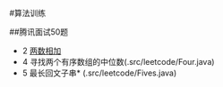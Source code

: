 #算法训练

##腾讯面试50题
  * 2 [两数相加](/src/leetcode/QuestionTwo.java)
  * 4 寻找两个有序数组的中位数(.src/leetcode/Four.java)
  * 5 最长回文子串* (.src/leetcode/Fives.java)
  
